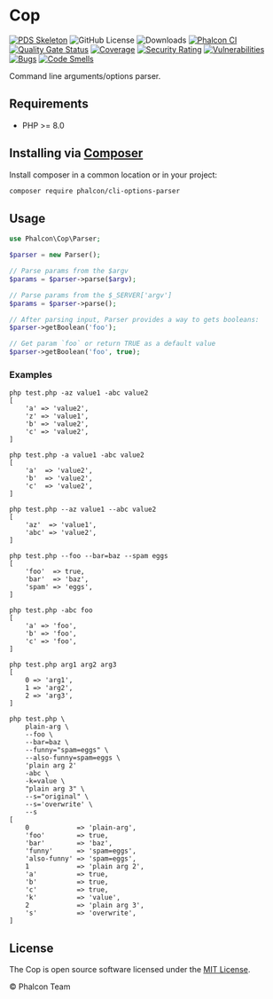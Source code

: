 # Cop

[![PDS Skeleton](https://img.shields.io/badge/pds-skeleton-blue.svg?style=flat-square)](https://github.com/php-pds/skeleton)
![GitHub License](https://img.shields.io/github/license/phalcon/cli-options-parser)
![Downloads](https://img.shields.io/packagist/dm/phalcon/cli-options-parser)
[![Phalcon CI](https://github.com/phalcon/phalcon/actions/workflows/continuous-integration.yml/badge.svg?branch=master)](https://github.com/phalcon/cli-options-parser/actions/workflows/continuous-integration.yml)
[![Quality Gate Status](https://sonarcloud.io/api/project_badges/measure?project=phalcon_phalcon&metric=alert_status)](https://sonarcloud.io/summary/new_code?id=phalcon_phalcon)
[![Coverage](https://sonarcloud.io/api/project_badges/measure?project=phalcon_phalcon&metric=coverage)](https://sonarcloud.io/summary/new_code?id=phalcon_phalcon)
[![Security Rating](https://sonarcloud.io/api/project_badges/measure?project=phalcon_phalcon&metric=security_rating)](https://sonarcloud.io/summary/new_code?id=phalcon_phalcon)
[![Vulnerabilities](https://sonarcloud.io/api/project_badges/measure?project=phalcon_phalcon&metric=vulnerabilities)](https://sonarcloud.io/summary/new_code?id=phalcon_phalcon)
[![Bugs](https://sonarcloud.io/api/project_badges/measure?project=phalcon_phalcon&metric=bugs)](https://sonarcloud.io/summary/new_code?id=phalcon_phalcon)
[![Code Smells](https://sonarcloud.io/api/project_badges/measure?project=phalcon_phalcon&metric=code_smells)](https://sonarcloud.io/summary/new_code?id=phalcon_phalcon)

Command line arguments/options parser.

## Requirements

*   PHP >= 8.0

## Installing via [Composer](https://getcomposer.org)

Install composer in a common location or in your project:

```bash
composer require phalcon/cli-options-parser
```

## Usage

```php
use Phalcon\Cop\Parser;

$parser = new Parser();

// Parse params from the $argv
$params = $parser->parse($argv);

// Parse params from the $_SERVER['argv']
$params = $parser->parse();

// After parsing input, Parser provides a way to gets booleans:
$parser->getBoolean('foo');

// Get param `foo` or return TRUE as a default value
$parser->getBoolean('foo', true);
```

### Examples

```
php test.php -az value1 -abc value2
[
    'a' => 'value2',
    'z' => 'value1',
    'b' => 'value2',
    'c' => 'value2',
]

php test.php -a value1 -abc value2
[
    'a'  => 'value2',
    'b'  => 'value2',
    'c'  => 'value2',
]

php test.php --az value1 --abc value2
[
    'az'  => 'value1',
    'abc' => 'value2',
]

php test.php --foo --bar=baz --spam eggs
[
    'foo'  => true,
    'bar'  => 'baz',
    'spam' => 'eggs',
]

php test.php -abc foo
[
    'a' => 'foo',
    'b' => 'foo',
    'c' => 'foo',
]

php test.php arg1 arg2 arg3
[
    0 => 'arg1',
    1 => 'arg2',
    2 => 'arg3',
]

php test.php \
    plain-arg \
    --foo \
    --bar=baz \
    --funny="spam=eggs" \
    --also-funny=spam=eggs \
    'plain arg 2'
    -abc \
    -k=value \
    "plain arg 3" \
    --s="original" \
    --s='overwrite' \
    --s
[
    0            => 'plain-arg',
    'foo'        => true,
    'bar'        => 'baz',
    'funny'      => 'spam=eggs',
    'also-funny' => 'spam=eggs',
    1            => 'plain arg 2',
    'a'          => true,
    'b'          => true,
    'c'          => true,
    'k'          => 'value',
    2            => 'plain arg 3',
    's'          => 'overwrite',
]
```

## License

The Cop is open source software licensed under the [MIT License](https://github.com/phalcon/cli-options-parser/blob/master/LICENSE).

© Phalcon Team
